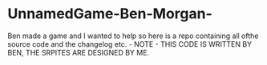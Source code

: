 # UnnamedGame-Ben-Morgan-
Ben made a game and I wanted to help so here is a repo containing all ofthe source code and the changelog etc. - NOTE - THIS CODE IS WRITTEN BY BEN, THE SRPITES ARE DESIGNED BY ME. 
